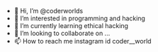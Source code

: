 - 👋 Hi, I’m @coderworlds
- 👀 I’m interested in programming and hacking
- 🌱 I’m currently learning ethical hacking
- 💞️ I’m looking to collaborate on ...
- 📫 How to reach me instagram id coder__world

<!---
coderworlds/coderworlds is a ✨ special ✨ repository because its `README.md` (this file) appears on your GitHub profile.
You can click the Preview link to take a look at your changes.
--->
